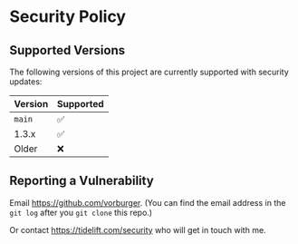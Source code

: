 # Security Policy

## Supported Versions

The following versions of this project are currently supported with security updates:

| Version | Supported          |
|---------|--------------------|
| `main`  | :white_check_mark: |
| 1.3.x   | :white_check_mark: |
| Older   | :x:                |

## Reporting a Vulnerability

Email https://github.com/vorburger. (You can find the email address in the `git log` after you `git clone` this repo.)

Or contact https://tidelift.com/security who will get in touch with me.

